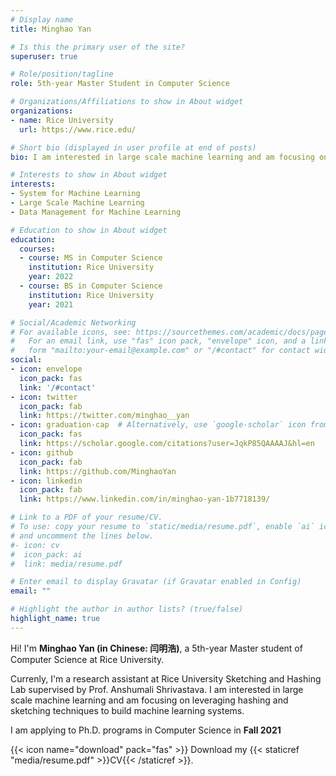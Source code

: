 ```yaml
---
# Display name
title: Minghao Yan

# Is this the primary user of the site?
superuser: true

# Role/position/tagline
role: 5th-year Master Student in Computer Science

# Organizations/Affiliations to show in About widget
organizations:
- name: Rice University
  url: https://www.rice.edu/

# Short bio (displayed in user profile at end of posts)
bio: I am interested in large scale machine learning and am focusing on leveraging hashing and sketching techniques to build machine learning systems.

# Interests to show in About widget
interests:
- System for Machine Learning
- Large Scale Machine Learning
- Data Management for Machine Learning

# Education to show in About widget
education:
  courses:
  - course: MS in Computer Science
    institution: Rice University 
    year: 2022
  - course: BS in Computer Science
    institution: Rice University
    year: 2021

# Social/Academic Networking
# For available icons, see: https://sourcethemes.com/academic/docs/page-builder/#icons
#   For an email link, use "fas" icon pack, "envelope" icon, and a link in the
#   form "mailto:your-email@example.com" or "/#contact" for contact widget.
social:
- icon: envelope
  icon_pack: fas
  link: '/#contact'
- icon: twitter
  icon_pack: fab
  link: https://twitter.com/minghao__yan
- icon: graduation-cap  # Alternatively, use `google-scholar` icon from `ai` icon pack
  icon_pack: fas
  link: https://scholar.google.com/citations?user=JqkP85QAAAAJ&hl=en
- icon: github
  icon_pack: fab
  link: https://github.com/MinghaoYan
- icon: linkedin
  icon_pack: fab
  link: https://www.linkedin.com/in/minghao-yan-1b7718139/

# Link to a PDF of your resume/CV.
# To use: copy your resume to `static/media/resume.pdf`, enable `ai` icons in `params.toml`, 
# and uncomment the lines below.
#- icon: cv
#  icon_pack: ai
#  link: media/resume.pdf

# Enter email to display Gravatar (if Gravatar enabled in Config)
email: ""

# Highlight the author in author lists? (true/false)
highlight_name: true
---
```


Hi! I'm <strong>Minghao Yan (in Chinese: 闫明浩)</strong>, a 5th-year Master student of Computer Science at Rice University. 

Currenly, I'm a research assistant at Rice University Sketching and Hashing Lab supervised by Prof. Anshumali Shrivastava. I am interested in large scale machine learning and am focusing on leveraging hashing and sketching techniques to build machine learning systems.

I am applying to Ph.D. programs in Computer Science in <strong>Fall 2021</strong>

{{< icon name="download" pack="fas" >}} Download my {{< staticref "media/resume.pdf" >}}CV{{< /staticref >}}.
